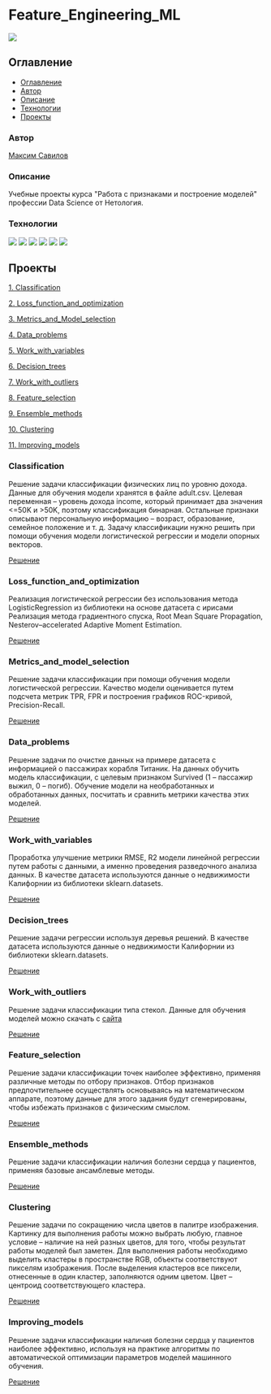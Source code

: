 # Feature_Engineering_ML
  ![](https://img.shields.io/badge/Project%20status%20-Done-green)

## Оглавление

- [Оглавление](#оглавление)
- [Автор](#авторы)
- [Описание](#описание)
- [Технологии](#технологии)
- [Проекты](#проекты)

### Автор

[Максим Савилов](https://github.com/msavilov/)

### Описание

Учебные проекты курса "Работа с признаками и построение моделей" профессии Data Science от Нетология.

### Технологии

![](https://img.shields.io/badge/-Python--3.11-blue)
![](https://img.shields.io/badge/-Scikit--Learn-blue)
![](https://img.shields.io/badge/pandas-blue)
![](https://img.shields.io/badge/numpy-blue)
![](https://img.shields.io/badge/matplotlib-blue)
![](https://img.shields.io/badge/seaborn-blue)

## Проекты

  [1. Classification](#classification)
  
  [2. Loss_function_and_optimization](#loss_function_and_optimization)
  
  [3. Metrics_and_Model_selection](#metrics_and_model_selection)
  
  [4. Data_problems](#data_problems)
  
  [5. Work_with_variables](#work_with_variables)
  
  [6. Decision_trees](#decision_trees)
  
  [7. Work_with_outliers](#work_with_outliers)
  
  [8. Feature_selection](#feature_selection)
  
  [9. Ensemble_methods](#ensemble_methods)
  
  [10. Clustering](#clustering)
  
  [11. Improving_models](#improving_models)
  
### Classification
  Решение задачи классификации физических лиц по уровню дохода. Данные для обучения модели хранятся в файле adult.csv.
Целевая переменная – уровень дохода income, который принимает два значения <=50K и >50K, поэтому классификация бинарная. Остальные признаки описывают персональную информацию – возраст, образование, семейное положение и т. д.
Задачу классификации нужно решить при помощи обучения модели логистической регрессии и модели опорных векторов.

  [Решение](https://github.com/msavilov/Feature_Engineering_ML/blob/main/1_Classification/classification.ipynb)
 
### Loss_function_and_optimization
  Реализация логистической регрессии без использования метода LogisticRegression из библиотеки на основе датасета с ирисами
Реализация метода градиентного спуска, Root Mean Square Propagation, Nesterov–accelerated Adaptive Moment Estimation. 

  [Решение](https://github.com/msavilov/Feature_Engineering_ML/blob/main/2_Loss_function_and_optimization/loss_function_and_optimization.ipynb)
    
### Metrics_and_model_selection
  Решение задачи классификации при помощи обучения модели логистической регрессии. Качество модели оценивается путем подсчета метрик TPR, FPR и построения графиков ROC-кривой, Precision-Recall.
  
  [Решение](https://github.com/msavilov/Feature_Engineering_ML/blob/main/3_Metrics_and_Model_selection/metrics_and_model_selection.ipynb)

### Data_problems
  Решение задачи по очистке данных на примере датасета с информацией о пассажирах корабля Титаник. На данных обучить модель классификации, с целевым признаком Survived (1 – пассажир выжил, 0 – погиб). Обучение модели на необработанных и обработанных данных, посчитать и сравнить метрики качества этих моделей.
  
  [Решение](https://github.com/msavilov/Feature_Engineering_ML/blob/main/4_Data_problems/data_problems.ipynb)
 
### Work_with_variables

  Проработка улучшение метрики RMSE, R2 модели линейной регрессии путем работы с данными, а именно проведения разведочного анализа данных. В качестве датасета используются данные о недвижимости Калифорнии из библиотеки sklearn.datasets.
  
  [Решение](https://github.com/msavilov/Feature_Engineering_ML/blob/main/5_Work_with_variables/work_with_variables.ipynb)
  
### Decision_trees

  Решение задачи регрессии используя деревья решений. В качестве датасета используются  данные о недвижимости Калифорнии из библиотеки sklearn.datasets.
  
  [Решение](https://github.com/msavilov/Feature_Engineering_ML/blob/main/6_Decision_trees/decision_trees.ipynb)
  
### Work_with_outliers
  
  Решение задачи классификации типа стекол. Данные для обучения моделей можно скачать с [сайта](https://www.kaggle.com/datasets/uciml/glass)
  
  [Решение](https://github.com/msavilov/Feature_Engineering_ML/blob/main/7_Work_with_outliers/work_with_outliers.ipynb)

### Feature_selection

  Решение задачи классификации точек наиболее эффективно, применяя различные методы по отбору признаков. Отбор признаков предпочтительнее осуществлять основываясь на математическом аппарате, поэтому данные для этого задания будут сгенерированы, чтобы избежать признаков с физическим смыслом.
  
  [Решение](https://github.com/msavilov/Feature_Engineering_ML/blob/main/8_Feature_Selection/feature_selection.ipynb)

### Ensemble_methods

  Решение задачи классификации наличия болезни сердца у пациентов, применяя базовые ансамблевые методы. 
  
  [Решение](https://github.com/msavilov/Feature_Engineering_ML/blob/main/9_Ensemble_methods/ensemble_methods.ipynb)

### Clustering
  
  Решение задачи по сокращению числа цветов в палитре изображения. Картинку для выполнения работы можно выбрать любую, главное условие – наличие на ней разных цветов, для того, чтобы результат работы моделей был заметен.
  Для выполнения работы необходимо выделить кластеры в пространстве RGB, объекты соответствуют пикселям изображения. После выделения кластеров все пиксели, отнесенные в один кластер, заполняются одним цветом. Цвет – центроид соответствующего кластера.
  
  [Решение](https://github.com/msavilov/Feature_Engineering_ML/blob/main/10_Clustering/clustering.ipynb)
  
### Improving_models

  Решение задачи классификации наличия болезни сердца у пациентов наиболее эффективно, используя на практике алгоритмы по автоматической оптимизации параметров моделей машинного обучения. 
  
  [Решение](https://github.com/msavilov/Feature_Engineering_ML/blob/main/11_Impoving_models/improving_models.ipynb)
